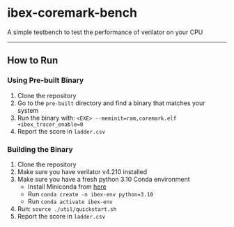 # ibex-coremark-bench
A simple testbench to test the performance of verilator on your CPU

----
## How to Run

### Using Pre-built Binary
1. Clone the repository
2. Go to the `pre-built` directory and find a binary that matches your system
3. Run the binary with: `<EXE> --meminit=ram,coremark.elf +ibex_tracer_enable=0`
4. Report the score in `ladder.csv`

### Building the Binary

1. Clone the repository
2. Make sure you have verilator v4.210 installed
3. Make sure you have a fresh python 3.10 Conda environment
    - Install Miniconda from [here](https://docs.anaconda.com/miniconda/miniconda-install/)
    - Run `conda create -n ibex-env python=3.10`
    - Run `conda activate ibex-env`
4. Run: `source ./util/quickstart.sh`
5. Report the score in `ladder.csv`